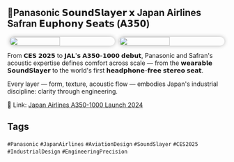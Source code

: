 ## 💠Panasonic 𝗦𝗼𝘂𝗻𝗱𝗦𝗹𝗮𝘆𝗲𝗿 𝘅 Japan Airlines Safran 𝗘𝘂𝗽𝗵𝗼𝗻𝘆 𝗦𝗲𝗮𝘁𝘀 (𝗔𝟯𝟱𝟬)

<div style="display:flex;flex-wrap:wrap;gap:10px;justify-content:center;">
  <img src="/alvin-site/JPG_VID/PXL_20250110_224749673.jpg"
       style="width:48%;border-radius:12px;box-shadow:0 0 10px rgba(0,0,0,0.3);">
  <img src="/alvin-site/JPG_VID/jpgjalsafran.jpg"
       style="width:48%;border-radius:12px;box-shadow:0 0 10px rgba(0,0,0,0.3);">
</div>

From 𝗖𝗘𝗦 𝟮𝟬𝟮𝟱 to 𝗝𝗔𝗟'𝘀 𝗔𝟯𝟱𝟬-𝟭𝟬𝟬𝟬 𝗱𝗲𝗯𝘂𝘁, Panasonic and Safran's acoustic expertise defines comfort across scale — from the 𝘄𝗲𝗮𝗿𝗮𝗯𝗹𝗲 𝗦𝗼𝘂𝗻𝗱𝗦𝗹𝗮𝘆𝗲𝗿 to the world's first 𝗵𝗲𝗮𝗱𝗽𝗵𝗼𝗻𝗲-𝗳𝗿𝗲𝗲 𝘀𝘁𝗲𝗿𝗲𝗼 𝘀𝗲𝗮𝘁.

Every layer — form, texture, acoustic flow — embodies Japan's industrial discipline: clarity through engineering.

🔗 Link: [Japan Airlines A350-1000 Launch 2024](http://press.jal.co.jp/en/items/uploads/A350-1000%20Launch%20Release%20FNL-1.pdf)

## Tags
`#Panasonic` `#JapanAirlines` `#AviationDesign` `#SoundSlayer` `#CES2025` `#IndustrialDesign` `#EngineeringPrecision`
